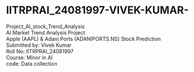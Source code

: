 # IITRPRAI_24081997-VIVEK-KUMAR-
Project_AI_stock_Trend_Analysis
<br>
AI Market Trend Analysis Project
<br>
Apple (AAPL) & Adani Ports (ADANIPORTS.NS) Stock Prediction
<br>
Submitted by: Vivek Kumar
<br>
Roll No: IITRPRAI_24081997
<br>
Course: Minor in AI
<br>
code: Data collection